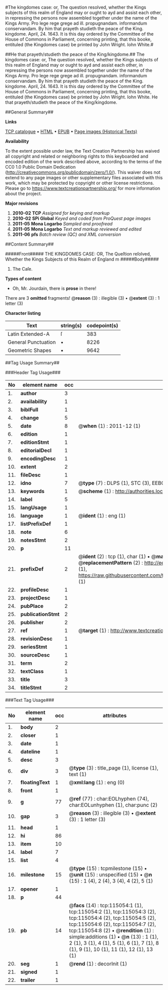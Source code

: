 #The kingdomes case: or, The question resolved, whether the Kings subjects of this realm of England may or ought to ayd and assist each other, in repressing the persons now assembled together under the name of the Kings Army. Pro lege rege grege ad ill. propugnandam. informandum conservandam. By him that prayeth studieth the peace of the King. kingdome. April, 24. 1643. It is this day ordered by the Committee of the House of Commons in Parliament, concerning printing, that this booke, entituled (the Kingdomes case) be printed by John Wright. Iohn White.#

##He that prayeth/studieth the peace of the King/kingdome.##
The kingdomes case: or, The question resolved, whether the Kings subjects of this realm of England may or ought to ayd and assist each other, in repressing the persons now assembled together under the name of the Kings Army. Pro lege rege grege ad ill. propugnandam. informandum conservandam. By him that prayeth studieth the peace of the King. kingdome. April, 24. 1643. It is this day ordered by the Committee of the House of Commons in Parliament, concerning printing, that this booke, entituled (the Kingdomes case) be printed by John Wright. Iohn White.
He that prayeth/studieth the peace of the King/kingdome.

##General Summary##

**Links**

[TCP catalogue](http://www.ota.ox.ac.uk/tcp/)  • 
[HTML](http://tei.it.ox.ac.uk/tcp/Texts-HTML/free/A87/A87772.html)  • 
[EPUB](http://tei.it.ox.ac.uk/tcp/Texts-EPUB/free/A87/A87772.epub) • 
[Page images (Historical Texts)](https://historicaltexts.jisc.ac.uk/eebo-99862876e)

**Availability**

To the extent possible under law, the Text Creation Partnership has waived all copyright and related or neighboring rights to this keyboarded and encoded edition of the work described above, according to the terms of the CC0 1.0 Public Domain Dedication (http://creativecommons.org/publicdomain/zero/1.0/). This waiver does not extend to any page images or other supplementary files associated with this work, which may be protected by copyright or other license restrictions. Please go to https://www.textcreationpartnership.org/ for more information about the project.

**Major revisions**

1. __2010-02__ __TCP__ *Assigned for keying and markup*
1. __2010-02__ __SPi Global__ *Keyed and coded from ProQuest page images*
1. __2011-05__ __Mona Logarbo__ *Sampled and proofread*
1. __2011-05__ __Mona Logarbo__ *Text and markup reviewed and edited*
1. __2011-06__ __pfs__ *Batch review (QC) and XML conversion*

##Content Summary##

#####Front#####
THE KINGDOMES CASE: OR, The Queſtion reſolved, Whether the Kings Subjects of this Realm of England m
#####Body#####

1. The Caſe.

**Types of content**

  * Oh, Mr. Jourdain, there is **prose** in there!

There are 3 **omitted** fragments! 
 @__reason__ (3) : illegible (3)  •  @__extent__ (3) : 1 letter (3)

**Character listing**


|Text|string(s)|codepoint(s)|
|---|---|---|
|Latin Extended-A|ſ|383|
|General Punctuation|•|8226|
|Geometric Shapes|▪|9642|

##Tag Usage Summary##

###Header Tag Usage###

|No|element name|occ|attributes|
|---|---|---|---|
|1.|__author__|3||
|2.|__availability__|1||
|3.|__biblFull__|1||
|4.|__change__|5||
|5.|__date__|8| @__when__ (1) : 2011-12 (1)|
|6.|__edition__|1||
|7.|__editionStmt__|1||
|8.|__editorialDecl__|1||
|9.|__encodingDesc__|1||
|10.|__extent__|2||
|11.|__fileDesc__|1||
|12.|__idno__|7| @__type__ (7) : DLPS (1), STC (3), EEBO-CITATION (1), PROQUEST (1), VID (1)|
|13.|__keywords__|1| @__scheme__ (1) : http://authorities.loc.gov/ (1)|
|14.|__label__|5||
|15.|__langUsage__|1||
|16.|__language__|1| @__ident__ (1) : eng (1)|
|17.|__listPrefixDef__|1||
|18.|__note__|6||
|19.|__notesStmt__|2||
|20.|__p__|11||
|21.|__prefixDef__|2| @__ident__ (2) : tcp (1), char (1)  •  @__matchPattern__ (2) : ([0-9\-]+):([0-9IVX]+) (1), (.+) (1)  •  @__replacementPattern__ (2) : http://eebo.chadwyck.com/downloadtiff?vid=$1&page=$2 (1), https://raw.githubusercontent.com/textcreationpartnership/Texts/master/tcpchars.xml#$1 (1)|
|22.|__profileDesc__|1||
|23.|__projectDesc__|1||
|24.|__pubPlace__|2||
|25.|__publicationStmt__|2||
|26.|__publisher__|2||
|27.|__ref__|1| @__target__ (1) : http://www.textcreationpartnership.org/docs/. (1)|
|28.|__revisionDesc__|1||
|29.|__seriesStmt__|1||
|30.|__sourceDesc__|1||
|31.|__term__|2||
|32.|__textClass__|1||
|33.|__title__|3||
|34.|__titleStmt__|2||


###Text Tag Usage###

|No|element name|occ|attributes|
|---|---|---|---|
|1.|__body__|2||
|2.|__closer__|1||
|3.|__date__|1||
|4.|__dateline__|1||
|5.|__desc__|3||
|6.|__div__|3| @__type__ (3) : title_page (1), license (1), text (1)|
|7.|__floatingText__|1| @__xml:lang__ (1) : eng (0)|
|8.|__front__|1||
|9.|__g__|77| @__ref__ (77) : char:EOLhyphen (74), char:EOLunhyphen (1), char:punc (2)|
|10.|__gap__|3| @__reason__ (3) : illegible (3)  •  @__extent__ (3) : 1 letter (3)|
|11.|__head__|1||
|12.|__hi__|86||
|13.|__item__|10||
|14.|__label__|7||
|15.|__list__|4||
|16.|__milestone__|15| @__type__ (15) : tcpmilestone (15)  •  @__unit__ (15) : unspecified (15)  •  @__n__ (15) : 1 (4), 2 (4), 3 (4), 4 (2), 5 (1)|
|17.|__opener__|1||
|18.|__p__|44||
|19.|__pb__|14| @__facs__ (14) : tcp:115054:1 (1), tcp:115054:2 (1), tcp:115054:3 (2), tcp:115054:4 (2), tcp:115054:5 (2), tcp:115054:6 (2), tcp:115054:7 (2), tcp:115054:8 (2)  •  @__rendition__ (1) : simple:additions (1)  •  @__n__ (13) : 1 (1), 2 (1), 3 (1), 4 (1), 5 (1), 6 (1), 7 (1), 8 (1), 9 (1), 10 (1), 11 (1), 12 (1), 13 (1)|
|20.|__seg__|1| @__rend__ (1) : decorInit (1)|
|21.|__signed__|1||
|22.|__trailer__|1||
